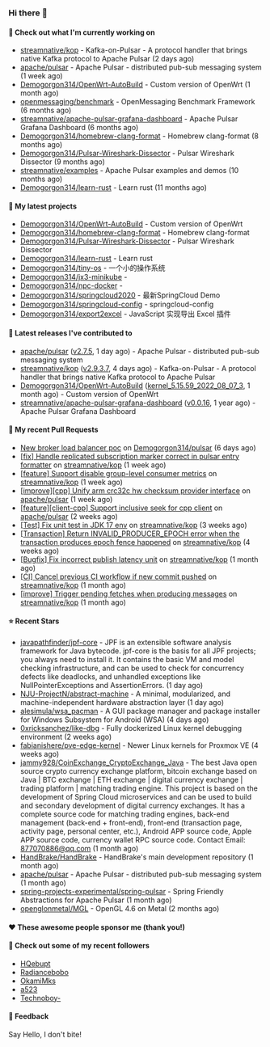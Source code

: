 ### Hi there 👋

#### 👷 Check out what I'm currently working on

- [streamnative/kop](https://github.com/streamnative/kop) - Kafka-on-Pulsar - A protocol handler that brings native Kafka protocol to Apache Pulsar (2 days ago)
- [apache/pulsar](https://github.com/apache/pulsar) - Apache Pulsar - distributed pub-sub messaging system (1 week ago)
- [Demogorgon314/OpenWrt-AutoBuild](https://github.com/Demogorgon314/OpenWrt-AutoBuild) - Custom version of OpenWrt (1 month ago)
- [openmessaging/benchmark](https://github.com/openmessaging/benchmark) - OpenMessaging Benchmark Framework (6 months ago)
- [streamnative/apache-pulsar-grafana-dashboard](https://github.com/streamnative/apache-pulsar-grafana-dashboard) - Apache Pulsar Grafana Dashboard (6 months ago)
- [Demogorgon314/homebrew-clang-format](https://github.com/Demogorgon314/homebrew-clang-format) - Homebrew clang-format (8 months ago)
- [Demogorgon314/Pulsar-Wireshark-Dissector](https://github.com/Demogorgon314/Pulsar-Wireshark-Dissector) - Pulsar Wireshark Dissector (9 months ago)
- [streamnative/examples](https://github.com/streamnative/examples) - Apache Pulsar examples and demos (10 months ago)
- [Demogorgon314/learn-rust](https://github.com/Demogorgon314/learn-rust) - Learn rust (11 months ago)

#### 🌱 My latest projects

- [Demogorgon314/OpenWrt-AutoBuild](https://github.com/Demogorgon314/OpenWrt-AutoBuild) - Custom version of OpenWrt
- [Demogorgon314/homebrew-clang-format](https://github.com/Demogorgon314/homebrew-clang-format) - Homebrew clang-format
- [Demogorgon314/Pulsar-Wireshark-Dissector](https://github.com/Demogorgon314/Pulsar-Wireshark-Dissector) - Pulsar Wireshark Dissector
- [Demogorgon314/learn-rust](https://github.com/Demogorgon314/learn-rust) - Learn rust
- [Demogorgon314/tiny-os](https://github.com/Demogorgon314/tiny-os) - 一个小的操作系统
- [Demogorgon314/jx3-minikube](https://github.com/Demogorgon314/jx3-minikube) - 
- [Demogorgon314/npc-docker](https://github.com/Demogorgon314/npc-docker) - 
- [Demogorgon314/springcloud2020](https://github.com/Demogorgon314/springcloud2020) - 最新SpringCloud Demo
- [Demogorgon314/springcloud-config](https://github.com/Demogorgon314/springcloud-config) - springcloud-config 
- [Demogorgon314/export2excel](https://github.com/Demogorgon314/export2excel) - JavaScript 实现导出 Excel 插件

#### 🔭 Latest releases I've contributed to

- [apache/pulsar](https://github.com/apache/pulsar) ([v2.7.5](https://github.com/apache/pulsar/releases/tag/v2.7.5), 1 day ago) - Apache Pulsar - distributed pub-sub messaging system
- [streamnative/kop](https://github.com/streamnative/kop) ([v2.9.3.7](https://github.com/streamnative/kop/releases/tag/v2.9.3.7), 4 days ago) - Kafka-on-Pulsar - A protocol handler that brings native Kafka protocol to Apache Pulsar
- [Demogorgon314/OpenWrt-AutoBuild](https://github.com/Demogorgon314/OpenWrt-AutoBuild) ([kernel_5.15.59_2022_08_07_3](https://github.com/Demogorgon314/OpenWrt-AutoBuild/releases/tag/kernel_5.15.59_2022_08_07_3), 1 month ago) - Custom version of OpenWrt
- [streamnative/apache-pulsar-grafana-dashboard](https://github.com/streamnative/apache-pulsar-grafana-dashboard) ([v0.0.16](https://github.com/streamnative/apache-pulsar-grafana-dashboard/releases/tag/v0.0.16), 1 year ago) - Apache Pulsar Grafana Dashboard

#### 🔨 My recent Pull Requests

- [New broker load balancer poc](https://github.com/Demogorgon314/pulsar/pull/2) on [Demogorgon314/pulsar](https://github.com/Demogorgon314/pulsar) (6 days ago)
- [[fix] Handle replicated subscription marker correct in pulsar entry formatter](https://github.com/streamnative/kop/pull/1469) on [streamnative/kop](https://github.com/streamnative/kop) (1 week ago)
- [[feature] Support disable group-level consumer metrics](https://github.com/streamnative/kop/pull/1462) on [streamnative/kop](https://github.com/streamnative/kop) (1 week ago)
- [[improve][cpp] Unify arm crc32c hw checksum provider interface](https://github.com/apache/pulsar/pull/17271) on [apache/pulsar](https://github.com/apache/pulsar) (1 week ago)
- [[feature][client-cpp] Support inclusive seek for cpp client](https://github.com/apache/pulsar/pull/17209) on [apache/pulsar](https://github.com/apache/pulsar) (2 weeks ago)
- [[Test] Fix unit test in JDK 17 env](https://github.com/streamnative/kop/pull/1450) on [streamnative/kop](https://github.com/streamnative/kop) (3 weeks ago)
- [[Transaction] Return INVALID_PRODUCER_EPOCH error when the transaction produces epoch fence happened](https://github.com/streamnative/kop/pull/1443) on [streamnative/kop](https://github.com/streamnative/kop) (4 weeks ago)
- [[Bugfix] Fix incorrect publish latency unit](https://github.com/streamnative/kop/pull/1441) on [streamnative/kop](https://github.com/streamnative/kop) (1 month ago)
- [[CI] Cancel previous CI workflow if new commit pushed](https://github.com/streamnative/kop/pull/1425) on [streamnative/kop](https://github.com/streamnative/kop) (1 month ago)
- [[improve] Trigger pending fetches when producing messages](https://github.com/streamnative/kop/pull/1423) on [streamnative/kop](https://github.com/streamnative/kop) (1 month ago)

#### ⭐ Recent Stars

- [javapathfinder/jpf-core](https://github.com/javapathfinder/jpf-core) - JPF is an extensible software analysis framework for Java bytecode. jpf-core is the basis for all JPF projects; you always need to install it. It contains the basic VM and model checking infrastructure, and can be used to check for concurrency defects like deadlocks, and unhandled exceptions like NullPointerExceptions and AssertionErrors. (1 day ago)
- [NJU-ProjectN/abstract-machine](https://github.com/NJU-ProjectN/abstract-machine) - A minimal, modularized, and machine-independent hardware abstraction layer (1 day ago)
- [alesimula/wsa_pacman](https://github.com/alesimula/wsa_pacman) - A GUI package manager and package installer for Windows Subsystem for Android (WSA) (4 days ago)
- [0xricksanchez/like-dbg](https://github.com/0xricksanchez/like-dbg) - Fully dockerized Linux kernel debugging environment (2 weeks ago)
- [fabianishere/pve-edge-kernel](https://github.com/fabianishere/pve-edge-kernel) - Newer Linux kernels for Proxmox VE (4 weeks ago)
- [jammy928/CoinExchange_CryptoExchange_Java](https://github.com/jammy928/CoinExchange_CryptoExchange_Java) - The best Java open source crypto currency exchange platform, bitcoin exchange based on Java | BTC exchange | ETH exchange | digital currency exchange | trading platform | matching trading engine. This project is based on the development of Spring Cloud microservices and can be used to build and secondary development of digital currency exchanges. It has a complete source code for matching trading engines, back-end management (back-end &#43; front-end), front-end (transaction page, activity page, personal center, etc.), Android APP source code, Apple APP source code, currency wallet RPC source code. Contact Email: 877070886@qq.com (1 month ago)
- [HandBrake/HandBrake](https://github.com/HandBrake/HandBrake) - HandBrake&#39;s main development repository  (1 month ago)
- [apache/pulsar](https://github.com/apache/pulsar) - Apache Pulsar - distributed pub-sub messaging system (1 month ago)
- [spring-projects-experimental/spring-pulsar](https://github.com/spring-projects-experimental/spring-pulsar) - Spring Friendly Abstractions for Apache Pulsar (1 month ago)
- [openglonmetal/MGL](https://github.com/openglonmetal/MGL) - OpenGL 4.6 on Metal (2 months ago)

#### ❤️ These awesome people sponsor me (thank you!)


#### 👯 Check out some of my recent followers

- [HQebupt](https://github.com/HQebupt)
- [Radiancebobo](https://github.com/Radiancebobo)
- [OkamiMks](https://github.com/OkamiMks)
- [a523](https://github.com/a523)
- [Technoboy-](https://github.com/Technoboy-)

#### 💬 Feedback

Say Hello, I don't bite!


